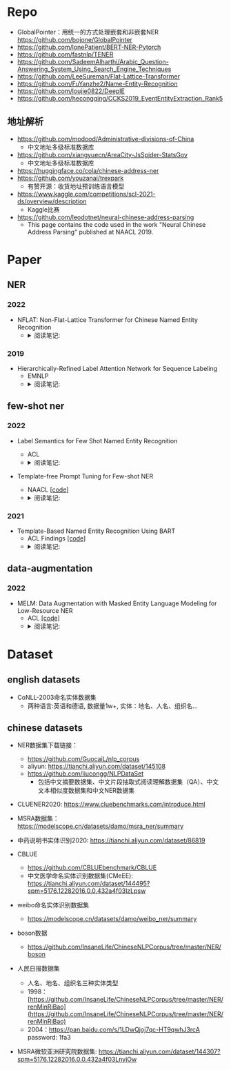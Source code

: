 

# Repo
- GlobalPointer：用统一的方式处理嵌套和非嵌套NER https://github.com/bojone/GlobalPointer
- https://github.com/lonePatient/BERT-NER-Pytorch
- https://github.com/fastnlp/TENER
- https://github.com/SadeemAlharthi/Arabic_Question-Answering_System_Using_Search_Engine_Techniques
- https://github.com/LeeSureman/Flat-Lattice-Transformer
- https://github.com/FuYanzhe2/Name-Entity-Recognition
- https://github.com/loujie0822/DeepIE
- https://github.com/hecongqing/CCKS2019_EventEntityExtraction_Rank5


## 地址解析
- https://github.com/modood/Administrative-divisions-of-China
  - 中文地址多级标准数据库
- https://github.com/xiangyuecn/AreaCity-JsSpider-StatsGov
  - 中文地址多级标准数据库
- https://huggingface.co/cola/chinese-address-ner
- https://github.com/youzanai/trexpark
  - 有赞开源：收货地址预训练语言模型
- https://www.kaggle.com/competitions/scl-2021-ds/overview/description
  - Kaggle比赛
- https://github.com/leodotnet/neural-chinese-address-parsing
  - This page contains the code used in the work "Neural Chinese Address Parsing" published at NAACL 2019.


# Paper
## NER
### 2022
- NFLAT: Non-Flat-Lattice Transformer for Chinese Named Entity Recognition
  - <details>
    <summary>阅读笔记: </summary>
    1. 提出了一种non-flat-lattice transformer结构来建模中文ner，相比flat-lattice模型，更少的计算量、占用更少的显存和支持处理更长的文本  <br>
    2. 将char embedding（原始文本）作为Q，word embedding作为K、V，基于一种InterAttention结构做attention计算。  <br>
    3. InterAttention结构：Q加上可学习的参数再与K和相对距离矩阵相乘，相对距离矩阵是char位置和word起始位置的相对位置embedding的concat，然后再进行FFN，LN等  <br>
    4. 在InterAttention结构基础上stack上几层transformer网络，使得信息进一步融合
    <img src="" align="middle" />
    </details>

### 2019
- Hierarchically-Refined Label Attention Network for Sequence Labeling
  - EMNLP 
  - <details>
    <summary>阅读笔记: </summary>
    1. 相较于CRF，LAN能够捕捉更长期的标签依赖，更快的解码速度  <br>
    2. 基于BiLSTM网络，将BILSTM的隐层输出H作为Q，label embedding作为K，V，使用多头的自注意力网络，得到的输出再cancat上input的embedding  <br>
    3. 最后直接使用自注意力得分，得到最后的输出  <br>
    <img src="" align="middle" />
    </details>

## few-shot ner
### 2022
- Label Semantics for Few Shot Named Entity Recognition
  - ACL 
  - <details>
    <summary>阅读笔记: </summary>
    1. 使用BERT双塔模型，一个BERT对文档进行encoding，另外一个BERT对label的description进行embedding（如B_PER: begin person, I_PER:inside person）  <br>
    2. label description的embedding方式：使用cls的embedding，使用引入上下文的label embedding（person is very good at playing basketball，然后获取person的embedding）  <br>
    3. 使用dot product计算token embedding和label description embedding的相似度  <br>
    <img src="" align="middle" />
    </details>

- Template-free Prompt Tuning for Few-shot NER
  - NAACL  [[code]]()
  - <details>
    <summary>阅读笔记: </summary>
    1. 使用预训练语言模型的单词预测范式来预测实体对应的label word，非实体部分预测是其本身  <br>
    2. label word是通过class标签映射过去的word集合，比如PER：John，Steve，POS：china，japan等  <br>
    3. label word的构建：通过知识库和远程监督的方法构造伪数据集，使用预训练模型获取topn的实体，然后基于统计和LM获取的实体构建label word  <br>
    <img src="" align="middle" />
    </details>

### 2021
- Template-Based Named Entity Recognition Using BART
  - ACL Findings  [[code]](https://github.com/Nealcly/templateNER)
  - <details>
    <summary>阅读笔记: </summary>
    1. 将source文本作为encoder的输入，构建template，并输入实体span和相应的label，作为decoder的target文本  <br>
    2. 推理时，使用BART模型对所有候选实体构成的target文本进行打分，使用最高得分作为实体的标注结果  <br>
    3. 训练：领域内，标签不均衡的情况；领域迁移，先在其他领域的丰富数据上训练，然后在少样本领域数据上fitune <br>
    4. 持续学习的能力
    <img src="./assets/templateNER.png" align="middle" />
    </details>

## data-augmentation
### 2022
- MELM: Data Augmentation with Masked Entity Language Modeling for Low-Resource NER
  - ACL  [[code]](https://github.com/RandyZhouRan/MELM/)
  - <details>
    <summary>阅读笔记: </summary>
    1. 提出了一种低资源下NER任务的数据增强方法  <br>
    2. 对实体进行mask，并对实体的每个token的首尾添加label，label的embedding使用标签文本的embedding结果，目的是为了是模型生成类别属于改标签的实体  <br>
    3. 基于2中的数据进行模型的预训练，预训练只对实体的token进行mask，并应用了一种基于高斯概率分布的mask策略  <br>
    4. 用只使用了原始数据集训练的模型对增强好的数据进行过滤，保留预测label和gt label相同的数据集
    <img src="" align="middle" />
    </details>


# Dataset

## english datasets

- CoNLL-2003命名实体数据集
  - 两种语言:英语和德语, 数据量1w+, 实体：地名、人名、组织名...


## chinese datasets

- NER数据集下载链接：
  - https://github.com/GuocaiL/nlp_corpus
  - aliyun: https://tianchi.aliyun.com/dataset/145108
  - https://github.com/liucongg/NLPDataSet
    - 包括中文摘要数据集、中文片段抽取式阅读理解数据集（QA）、中文文本相似度数据集和中文NER数据集

- CLUENER2020: https://www.cluebenchmarks.com/introduce.html
- MSRA数据集：https://modelscope.cn/datasets/damo/msra_ner/summary
- 中药说明书实体识别2020: https://tianchi.aliyun.com/dataset/86819
- CBLUE
  - https://github.com/CBLUEbenchmark/CBLUE
  - 中文医学命名实体识别数据集(CMeEE): https://tianchi.aliyun.com/dataset/144495?spm=5176.12282016.0.0.432a4f03lzLpsw
- weibo命名实体识别数据集
  - https://modelscope.cn/datasets/damo/weibo_ner/summary
- boson数据
  - https://github.com/InsaneLife/ChineseNLPCorpus/tree/master/NER/boson
- 人民日报数据集
  - 人名、地名、组织名三种实体类型 
  - 1998：[https://github.com/InsaneLife/ChineseNLPCorpus/tree/master/NER/renMinRiBao](https://github.com/InsaneLife/ChineseNLPCorpus/tree/master/NER/renMinRiBao) 
  - 2004：https://pan.baidu.com/s/1LDwQjoj7qc-HT9qwhJ3rcA password: 1fa3
- MSRA微软亚洲研究院数据集: https://tianchi.aliyun.com/dataset/144307?spm=5176.12282016.0.0.432a4f03LnyjOw